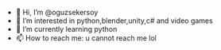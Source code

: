 - 👋 Hi, I’m @oguzsekersoy
- 👀 I’m interested in python,blender,unity,c# and video games
- 🌱 I’m currently learning python
- 📫 How to reach me: u cannot reach me lol

<!---
oguzsekersoy/oguzsekersoy is a ✨ special ✨ repository because its `readme.md` (this file) appears on your GitHub profile.
You can click the Preview link to take a look at your changes.
--->
